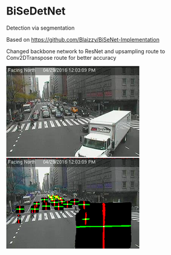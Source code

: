 # BiSeDetNet
Detection via segmentation

Based on https://github.com/Blaizzy/BiSeNet-Implementation

Changed backbone network to ResNet and upsampling route to Conv2DTranspose route for better accuracy 

![Alt text](temp.png?raw=true "Original image")  ![Alt text](segm_2.png?raw=true "Segmented image")
